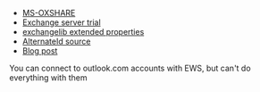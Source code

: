 - [MS-OXSHARE](https://msdn.microsoft.com/en-us/library/cc433485(v=EXCHG.80).aspx)
- [Exchange server trial](https://www.microsoft.com/en-us/evalcenter/evaluate-exchange-server-2013)
- [exchangelib extended properties](https://github.com/ecederstrand/exchangelib)
- [AlternateId source](https://github.com/OfficeDev/ews-managed-api/blob/master/Misc/IdConversion/AlternateId.cs)
- [Blog post](https://willcode4foodblog.wordpress.com/2012/04/13/understanding-sharing-invitation-requests-ews-managed-api-1-2-part-1/)

You can connect to outlook.com accounts with EWS, but can't do everything with them


